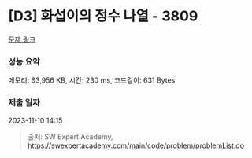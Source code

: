 # [D3] 화섭이의 정수 나열 - 3809 

[문제 링크](https://swexpertacademy.com/main/code/problem/problemDetail.do?contestProbId=AWHz7xD6A20DFAVB) 

### 성능 요약

메모리: 63,956 KB, 시간: 230 ms, 코드길이: 631 Bytes

### 제출 일자

2023-11-10 14:15



> 출처: SW Expert Academy, https://swexpertacademy.com/main/code/problem/problemList.do
